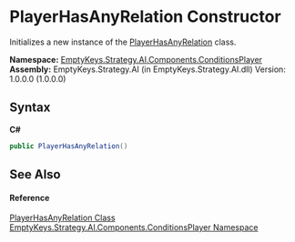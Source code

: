 # PlayerHasAnyRelation Constructor 
 

Initializes a new instance of the <a href="T_EmptyKeys_Strategy_AI_Components_ConditionsPlayer_PlayerHasAnyRelation">PlayerHasAnyRelation</a> class.

**Namespace:**&nbsp;<a href="N_EmptyKeys_Strategy_AI_Components_ConditionsPlayer">EmptyKeys.Strategy.AI.Components.ConditionsPlayer</a><br />**Assembly:**&nbsp;EmptyKeys.Strategy.AI (in EmptyKeys.Strategy.AI.dll) Version: 1.0.0.0 (1.0.0.0)

## Syntax

**C#**<br />
``` C#
public PlayerHasAnyRelation()
```


## See Also


#### Reference
<a href="T_EmptyKeys_Strategy_AI_Components_ConditionsPlayer_PlayerHasAnyRelation">PlayerHasAnyRelation Class</a><br /><a href="N_EmptyKeys_Strategy_AI_Components_ConditionsPlayer">EmptyKeys.Strategy.AI.Components.ConditionsPlayer Namespace</a><br />
